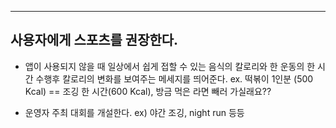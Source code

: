 ****
## 사용자에게 스포츠를 권장한다.

- 앱이 사용되지 않을 때 일상에서 쉽게 접할 수 있는 음식의 칼로리와 한 운동의 한 시간 수행후 칼로리의 변화를 보여주는 메세지를 띄어준다.
ex. 떡볶이 1인분 (500 Kcal) == 조깅 한 시간(600 Kcal), 방금 먹은 라면 빼러 가실래요??

- 운영자 주최 대회를 개설한다. ex) 야간 조깅, night run 등등 
